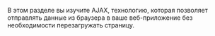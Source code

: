 В этом разделе вы изучите AJAX, технологию, которая позволяет отправлять данные из браузера в ваше веб-приложение без необходимости перезагружать страницу.
